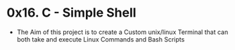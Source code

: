 # 0x16. C - Simple Shell

- The Aim of this project is to create a Custom unix/linux Terminal that can both take and execute Linux Commands and Bash Scripts

